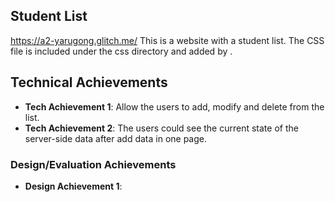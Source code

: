 
## Student List
https://a2-yarugong.glitch.me/ 
This is a website with a student list. 
The CSS file is included under the css directory and added by <link>.
## Technical Achievements
- **Tech Achievement 1**: Allow the users to add, modify and delete from the list.
- **Tech Achievement 2**: The users could see the current state of the server-side data after add data in one page.

### Design/Evaluation Achievements
- **Design Achievement 1**: 
